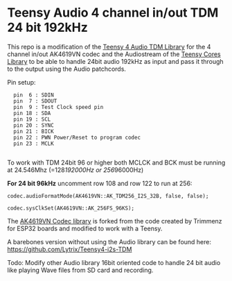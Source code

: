 # Teensy Audio 4 channel in/out TDM 24 bit 192kHz

This repo is a modification of the [Teensy 4 Audio TDM Library](http://github.com/paulstoffregen/audio) for the 4 channel in/out AK4619VN codec and the Audiostream of the [Teensy Cores Library](https://github.com/PaulStoffregen/cores/tree/master/teensy4) to be able to handle 24bit audio 192kHz as input and pass it through to the output using the Audio patchcords.

Pin setup:
```  
  pin  6 : SDIN
  pin  7 : SDOUT
  pin  9 : Test Clock speed pin
  pin 18 : SDA
  pin 19 : SCL
  pin 20 : SYNC
  pin 21 : BICK
  pin 22 : PWN Power/Reset to program codec
  pin 23 : MCLK
  

```
To work with TDM 24bit 96 or higher both MCLCK and BCK must be running at 24.546Mhz (=128*192000Hz or 256*96000Hz) 

**For 24 bit 96kHz**
uncomment row 108 and row 122 to run at 256: 
```
codec.audioFormatMode(AK4619VN::AK_TDM256_I2S_32B, false, false);

codec.sysClkSet(AK4619VN::AK_256FS_96KS);
```

The [AK4619VN Codec library](https://github.com/Lytrix/ak4619vn) is forked from the code created by Trimmenz for ESP32 boards and modified to work with a Teensy.

A barebones version without using the Audio library can be found here:
https://github.com/Lytrix/Teensy4-i2s-TDM

Todo:
Modify other Audio library 16bit oriented code to handle 24 bit audio like playing Wave files from SD card and recording.

